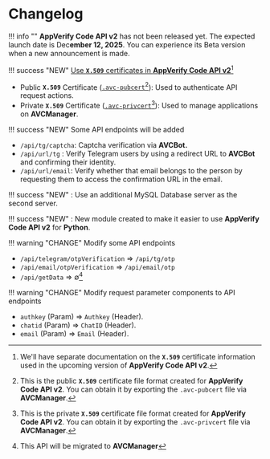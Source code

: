 # Changelog

!!! info ""
    **AppVerify Code API v2** has not been released yet. The expected launch date is Dec**ember 12, 2025**. You can experience its Beta version when a new announcement is made.

!!! success "NEW"
    [Use **`X.509`** certificates in **AppVerify Code API v2**](#user-content-fn-1)[^1]

* Public **`X.509`** Certificate ([`.avc-pubcert`](#user-content-fn-2)[^2]): Used to authenticate API request actions.
* Private **`X.509`** Certificate ([`.avc-privcert`](#user-content-fn-3)[^3]): Used to manage applications on **AVCManager**.

!!! success "NEW"
    Some API endpoints will be added

* `/api/tg/captcha`: Captcha verification via **AVCBot.**
* `/api/url/tg` : Verify Telegram users by using a redirect URL to **AVCBot** and confirming their identity.
* `/api/url/email`: Verify whether that email belongs to the person by requesting them to access the confirmation URL in the email.

!!! success "NEW"
    : Use an additional MySQL Database server as the second server.

!!! success "NEW"
    : New module created to make it easier to use **AppVerify Code API v2** for **Python**.

!!! warning "CHANGE"
    Modify some API endpoints

* `/api/telegram/otpVerification` ⇒ `/api/tg/otp`
* `/api/email/otpVerification` ⇒ `/api/email/otp`
* `/api/getData` ⇒ ∅[^4]

!!! warning "CHANGE"
    Modify request parameter components to API endpoints

* `authkey` (Param) ⇒ `Authkey` (Header).
* `chatid` (Param) ⇒ `ChatID` (Header).
* `email` (Param) ⇒ `Email` (Header).

[^1]: We'll have separate documentation on the **`X.509`** certificate information used in the upcoming version of **AppVerify Code API v2**.

[^2]: This is the public **`X.509`** certificate file format created for **AppVerify Code API v2**. You can obtain it by exporting the `.avc-pubcert` file via **AVCManager**.

[^3]: This is the private **`X.509`** certificate file format created for **AppVerify Code API v2**. You can obtain it by exporting the `.avc-privcert` file via **AVCManager**.

[^4]: This API will be migrated to **AVCManager**

